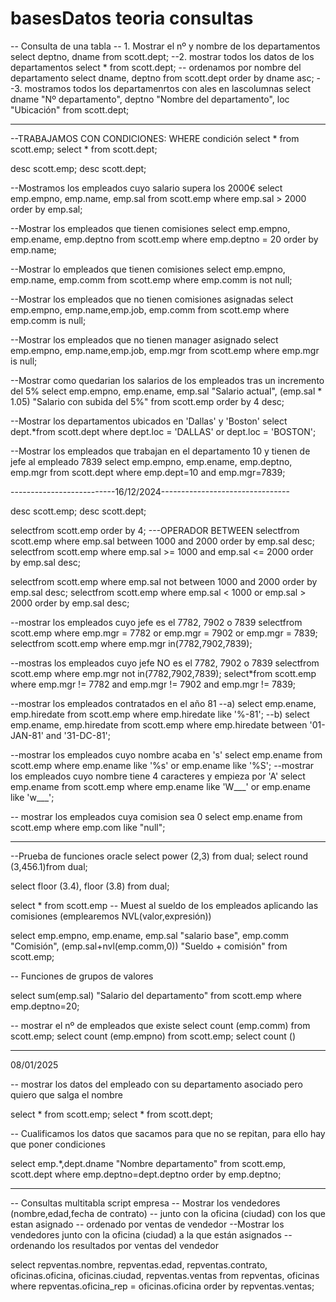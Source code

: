 # basesDatos teoria consultas 
-- Consulta de una tabla
-- 1. Mostrar el nº y nombre de los departamentos
select deptno, dname from scott.dept;
--2. mostrar todos los datos de los departamentos
select * from scott.dept;
--  ordenamos por nombre del departamento
select dname, deptno from scott.dept order by dname asc;
--3. mostramos todos los departamenrtos con ales en lascolumnas
select dname "Nº departamento", deptno "Nombre del departamento", loc "Ubicación" from scott.dept;

----------------------------------------------------------
--TRABAJAMOS CON CONDICIONES: WHERE condición
select * from scott.emp;
select * from scott.dept;

desc scott.emp;
desc scott.dept;

--Mostramos los empleados cuyo salario supera los 2000€
select emp.empno, emp.name, emp.sal from scott.emp
where emp.sal > 2000
order by emp.sal;

--Mostrar los empleados que tienen comisiones
select emp.empno, emp.ename, emp.deptno
from scott.emp
where emp.deptno = 20
order by emp.name;

--Mostrar lo empleados que tienen comisiones
select emp.empno, emp.name, emp.comm
from scott.emp
where emp.comm is not null;

--Mostrar los empleados que no tienen comisiones asignadas
select emp.empno, emp.name,emp.job, emp.comm
from scott.emp
where emp.comm is null;

--Mostrar los empleados que no tienen manager asignado
select emp.empno, emp.name,emp.job, emp.mgr
from scott.emp
where emp.mgr is null;

--Mostrar como quedarian los salarios de los empleados tras un incremento del 5%
select emp.empno, emp.ename, emp.sal "Salario actual", (emp.sal * 1.05) "Salario con subida del 5%"
from scott.emp
order by 4 desc;

--Mostrar los departamentos ubicados en 'Dallas' y 'Boston'
select dept.*from scott.dept
where dept.loc = 'DALLAS' or dept.loc = 'BOSTON';

--Mostrar los empleados que trabajan en el departamento 10 y tienen de jefe al empleado 7839
select emp.empno, emp.ename, emp.deptno, emp.mgr
from scott.dept
where emp.dept=10 and emp.mgr=7839;

--------------------------16/12/2024--------------------------------

desc scott.emp;
desc scott.dept;


selectfrom scott.emp order by 4;
---OPERADOR BETWEEN
selectfrom scott.emp where emp.sal between 1000 and 2000 order by emp.sal desc;
selectfrom scott.emp where emp.sal >= 1000 and emp.sal <= 2000 order by emp.sal desc;

selectfrom scott.emp where emp.sal not between 1000 and 2000 order by emp.sal desc;
selectfrom scott.emp where emp.sal < 1000 or emp.sal > 2000 order by emp.sal desc;


--mostrar los empleados cuyo jefe es el 7782, 7902 o 7839
selectfrom scott.emp where emp.mgr = 7782 or emp.mgr = 7902 or emp.mgr = 7839;
selectfrom scott.emp where emp.mgr in(7782,7902,7839);

--mostras los empleados cuyo jefe NO es el 7782, 7902 o 7839 
selectfrom scott.emp where emp.mgr not in(7782,7902,7839);
select*from scott.emp where emp.mgr != 7782 and emp.mgr != 7902 and emp.mgr != 7839;


--mostrar los empleados contratados en  el año  81 
--a)
select emp.ename, emp.hiredate from scott.emp where emp.hiredate like '%-81';
--b)
select emp.ename, emp.hiredate from scott.emp where emp.hiredate between '01-JAN-81' and '31-DC-81';


--mostrar los empleados cuyo nombre acaba en 's'
select emp.ename from scott.emp where emp.ename like '%s' or emp.ename like '%S';
--mostrar los empleados cuyo nombre tiene 4 caracteres y empieza por 'A'
select emp.ename from scott.emp where emp.ename like 'W___' or emp.ename like 'w___';

-- mostrar los empleados cuya comision sea 0
select emp.ename from scott.emp where emp.com like "null";


----------------------------------------------------
--Prueba de funciones oracle 
select power (2,3) from dual;
select round (3,456.1)from dual;

select floor (3.4), floor (3.8) from dual;

select * from scott.emp
-- Muest al sueldo de los empleados aplicando las comisiones (emplearemos NVL(valor,expresión))

select emp.empno, emp.ename, emp.sal "salario base", emp.comm "Comisión", 
    (emp.sal+nvl(emp.comm,0)) "Sueldo + comisión"
    from scott.emp;

--  Funciones de grupos de valores

select sum(emp.sal) "Salario del departamento" from scott.emp  where emp.deptno=20;

-- mostrar el nº de empleados que existe 
select count (emp.comm) from scott.emp;
select count (emp.empno) from scott.emp;
select count ()

------------------------------------------------------
08/01/2025

-- mostrar los datos del empleado con su departamento asociado pero quiero que salga el nombre

select * from scott.emp;
select * from scott.dept;

-- Cualificamos los datos que sacamos para que no se repitan, para ello hay que poner condiciones

select emp.*,dept.dname "Nombre departamento" from scott.emp, scott.dept
    where emp.deptno=dept.deptno
    order by emp.deptno;

------
-- Consultas multitabla script empresa
-- Mostrar los vendedores (nombre,edad,fecha de contrato)
-- junto con la oficina (ciudad) con los que estan asignado
-- ordenado por ventas de vendedor
--Mostrar los vendedores junto con la oficina (ciudad) a la que están asignados
--ordenando los resultados por ventas del vendedor

select repventas.nombre, repventas.edad, repventas.contrato,
       oficinas.oficina, oficinas.ciudad, repventas.ventas
from repventas, oficinas
where repventas.oficina_rep = oficinas.oficina
order by repventas.ventas;

